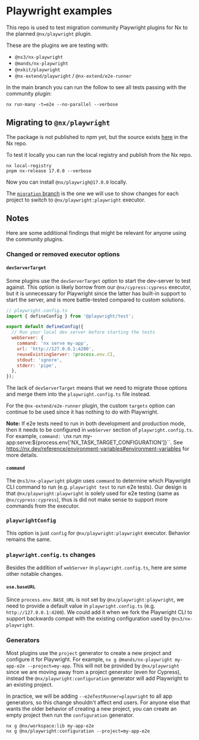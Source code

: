 # Playwright examples

This repo is used to test migration community Playwright plugins for Nx to the planned `@nx/playwright` plugin.

These are the plugins we are testing with:

- `@ns3/nx-playwright`
- `@mands/nx-playwright`
- `@nxkit/playwright`
- `@nx-extend/playwright` / `@nx-extend/e2e-runner`

In the main branch you can run the follow to see all tests passing with the community plugin:

```shell
nx run-many -t=e2e --no-parallel --verbose
```

## Migrating to `@nx/playwright`

The package is not published to npm yet, but the source exists [here](https://github.com/nrwl/nx/tree/master/packages/playwright) in the Nx repo.

To test it locally you can run the local registry and publish from the Nx repo.

```shell
nx local-registry
pnpm nx-release 17.0.0 --verbose
```

Now you can install `@nx/playwrigh@17.0.0` locally.

The [`migration` branch](https://github.com/jaysoo/nx-playwright-examples/pull/1) is the one we will use to show changes for each project to switch to `@nx/playwright:playwright` executor.

## Notes

Here are some additional findings that might be relevant for anyone using the community plugins.

### Changed or removed executor options

#### `devServerTarget`

Some plugins use the `devServerTarget` option to start the dev-server to test against. This option is likely borrow from our `@nx/cypress:cypress` executor, but it is unnecessary for Playwright since the latter has built-in support to start the server, and is more battle-tested compared to custom solutions.

```js
// playwright.config.ts
import { defineConfig } from '@playwright/test';

export default defineConfig({
  // Run your local dev server before starting the tests
  webServer: {
    command: 'nx serve my-app',
    url: 'http://127.0.0.1:4200',
    reuseExistingServer: !process.env.CI,
    stdout: 'ignore',
    stderr: 'pipe',
  },
});
```

The lack of `devServerTarget` means that we need to migrate those options and merge them into the `playwright.config.ts` file instead.

For the `@nx-extend/e2e-runner` plugin, the custom `targets` option can continue to be used since it has nothing to do with Playwright.

**Note:** If e2e tests need to run in both development and production mode, then it needs to be configured in `webServer` section of `playwright.config.ts`. For example, `command: \`nx run my-app:serve:${process.env['NX_TASK_TARGET_CONFIGURATION']}\``. See https://nx.dev/reference/environment-variables#environment-variables for more details.

#### `command`

The `@ns3/nx-playwright` plugin uses `command` to determine which Playwright CLI command to run (e.g. `playwright test` to run e2e tests). Our design is that `@nx/playwright:playwright` is solely used for e2e testing (same as `@nx/cypress:cypress`), thus is did not make sense to support more commands from the executor.

### `playwrightConfig`

This option is just `config` for `@nx/playwright:playwright` executor. Behavior remains the same.

### `playwright.config.ts` changes

Besides the addition of `webServer` in `playwright.config.ts`, here are some other notable changes.

#### `use.baseURL`

Since `process.env.BASE_URL` is not set by `@nx/playwright:playwright`, we need to provide a default value in `playwright.config.ts` (e.g. `http://127.0.0.1:4200`). We could add it when we fork the Playwright CLI to support backwards compat with the existing configuration used by `@ns3/nx-playwright`.

### Generators

Most plugins use the `project` generator to create a new project and configure it for Playwright. For example, `nx g @mands/nx-playwright my-app-e2e --project=my-app`. This will not be provided by `@nx/playwright` since we are moving away from a project generator (even for Cypress), instead the `@nx/playwright:configuration` generator will add Playwright to an existing project.

In practice, we will be adding `--e2eTestRunner=playwright` to all app generators, so this change shouldn't affect end users. For anyone else that wants the older behavior of creating a new project, you can create an empty project then run the `configuration` generator.

```shell
nx g @nx/workspace:lib my-app-e2e
nx g @nx/playwright:configuration --project=my-app-e2e
```
